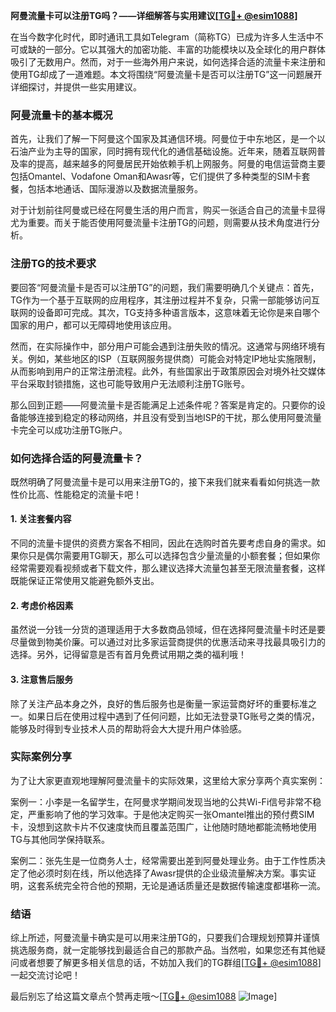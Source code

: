 **阿曼流量卡可以注册TG吗？——详细解答与实用建议[[TG💪+ @esim1088](https://t.me/s/esim1088)]**

在当今数字化时代，即时通讯工具如Telegram（简称TG）已成为许多人生活中不可或缺的一部分。它以其强大的加密功能、丰富的功能模块以及全球化的用户群体吸引了无数用户。然而，对于一些海外用户来说，如何选择合适的流量卡来注册和使用TG却成了一道难题。本文将围绕“阿曼流量卡是否可以注册TG”这一问题展开详细探讨，并提供一些实用建议。

### 阿曼流量卡的基本概况

首先，让我们了解一下阿曼这个国家及其通信环境。阿曼位于中东地区，是一个以石油产业为主导的国家，同时拥有现代化的通信基础设施。近年来，随着互联网普及率的提高，越来越多的阿曼居民开始依赖手机上网服务。阿曼的电信运营商主要包括Omantel、Vodafone Oman和Awasr等，它们提供了多种类型的SIM卡套餐，包括本地通话、国际漫游以及数据流量服务。

对于计划前往阿曼或已经在阿曼生活的用户而言，购买一张适合自己的流量卡显得尤为重要。而关于能否使用阿曼流量卡注册TG的问题，则需要从技术角度进行分析。

### 注册TG的技术要求

要回答“阿曼流量卡是否可以注册TG”的问题，我们需要明确几个关键点：首先，TG作为一个基于互联网的应用程序，其注册过程并不复杂，只需一部能够访问互联网的设备即可完成。其次，TG支持多种语言版本，这意味着无论你是来自哪个国家的用户，都可以无障碍地使用该应用。

然而，在实际操作中，部分用户可能会遇到注册失败的情况。这通常与网络环境有关。例如，某些地区的ISP（互联网服务提供商）可能会对特定IP地址实施限制，从而影响到用户的正常注册流程。此外，有些国家出于政策原因会对境外社交媒体平台采取封锁措施，这也可能导致用户无法顺利注册TG账号。

那么回到正题——阿曼流量卡是否能满足上述条件呢？答案是肯定的。只要你的设备能够连接到稳定的移动网络，并且没有受到当地ISP的干扰，那么使用阿曼流量卡完全可以成功注册TG账户。

### 如何选择合适的阿曼流量卡？

既然明确了阿曼流量卡是可以用来注册TG的，接下来我们就来看看如何挑选一款性价比高、性能稳定的流量卡吧！

#### 1. 关注套餐内容
不同的流量卡提供的资费方案各不相同，因此在选购时首先要考虑自身的需求。如果你只是偶尔需要用TG聊天，那么可以选择包含少量流量的小额套餐；但如果你经常需要观看视频或者下载文件，那么建议选择大流量包甚至无限流量套餐，这样既能保证正常使用又能避免额外支出。

#### 2. 考虑价格因素
虽然说一分钱一分货的道理适用于大多数商品领域，但在选择阿曼流量卡时还是要尽量做到物美价廉。可以通过对比多家运营商提供的优惠活动来寻找最具吸引力的选择。另外，记得留意是否有首月免费试用期之类的福利哦！

#### 3. 注意售后服务
除了关注产品本身之外，良好的售后服务也是衡量一家运营商好坏的重要标准之一。如果日后在使用过程中遇到了任何问题，比如无法登录TG账号之类的情况，能够及时得到专业技术人员的帮助将会大大提升用户体验感。

### 实际案例分享

为了让大家更直观地理解阿曼流量卡的实际效果，这里给大家分享两个真实案例：

案例一：小李是一名留学生，在阿曼求学期间发现当地的公共Wi-Fi信号非常不稳定，严重影响了他的学习效率。于是他决定购买一张Omantel推出的预付费SIM卡，没想到这款卡片不仅速度快而且覆盖范围广，让他随时随地都能流畅地使用TG与其他同学保持联系。

案例二：张先生是一位商务人士，经常需要出差到阿曼处理业务。由于工作性质决定了他必须时刻在线，所以他选择了Awasr提供的企业级流量解决方案。事实证明，这套系统完全符合他的预期，无论是通话质量还是数据传输速度都堪称一流。

### 结语

综上所述，阿曼流量卡确实是可以用来注册TG的，只要我们合理规划预算并谨慎挑选服务商，就一定能够找到最适合自己的那款产品。当然啦，如果您还有其他疑问或者想要了解更多相关信息的话，不妨加入我们的TG群组[[TG💪+ @esim1088](https://t.me/s/esim1088)]一起交流讨论吧！

最后别忘了给这篇文章点个赞再走哦～[[TG💪+ @esim1088](https://t.me/s/esim1088) ![Image](https://i.postimg.cc/4NQfJmqS/Snipaste-2025-05-13-00-14-12.png)]